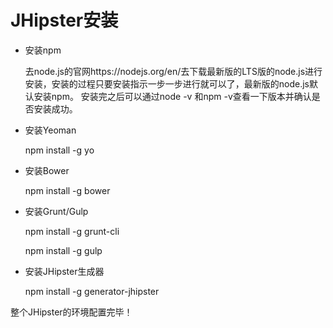 # JHipster安装



* 安装npm

    去node.js的官网https://nodejs.org/en/去下载最新版的LTS版的node.js进行安装，安装的过程只要安装指示一步一步进行就可以了，最新版的node.js默认安装npm。
    安装完之后可以通过node -v 和npm -v查看一下版本并确认是否安装成功。

* 安装Yeoman

    npm install -g yo

* 安装Bower

    npm install -g bower

* 安装Grunt/Gulp

    npm install -g grunt-cli

    npm install -g gulp

* 安装JHipster生成器

    npm install -g generator-jhipster

整个JHipster的环境配置完毕！
